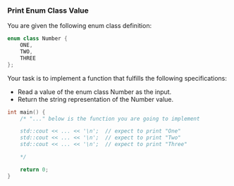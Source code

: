 
### Print Enum Class Value


You are given the following enum class definition:
```cpp
enum class Number {
    ONE,
    TWO,
    THREE
};
```

Your task is to implement a function that fulfills the following specifications:

- Read a value of the enum class Number as the input.
- Return the string representation of the Number value.


```cpp
int main() {
    /* "..." below is the function you are going to implement

    std::cout << ... << '\n';  // expect to print "One"
    std::cout << ... << '\n';  // expect to print "Two"
    std::cout << ... << '\n';  // expect to print "Three"

    */

    return 0;
}